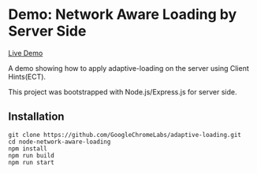 
# Demo: Network Aware Loading by Server Side

[Live Demo](https://adaptive-loading.web.app/node-network-aware-loading/)

A demo showing how to apply adaptive-loading on the server using Client Hints(ECT).

This project was bootstrapped with Node.js/Express.js for server side.

## Installation
```
git clone https://github.com/GoogleChromeLabs/adaptive-loading.git
cd node-network-aware-loading
npm install
npm run build
npm run start
```

